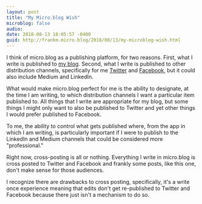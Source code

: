 ```yaml
---
layout: post
title: "My Micro.blog Wish"
microblog: false
audio: 
date: 2018-08-13 18:05:57 -0400
guid: http://frankm.micro.blog/2018/08/13/my-microblog-wish.html
---
```

I think of micro.blog as a publishing platform, for two reasons. First, what I write is published to [my blog](https://frankmcpherson.blog). Second, what I write is published to other distribution channels, specifically for me [Twitter](https://twitter.com/frankm) and [Facebook](https://www.facebook.com/writtenbyfrank), but it could also include Medium and LinkedIn. 

What would make micro.blog perfect for me is the ability to designate, at the time I am writing, to which distribution channels I want a particular item published to. All things that I write are appropriate for my blog, but some things I might only want to also be published to Twitter and yet other things I would prefer published to Facebook. 

To me, the ability to control what gets published where, from the app in which I am writing, is particularly important if I were to publish to the LinkedIn and Medium channels that could be considered more "professional." 

Right now, cross-posting is all or nothing. Everything I write in micro.blog is cross posted to Twitter and Facebook and frankly some posts, like this one, don't make sense for those audiences.

I recognize there are drawbacks to cross posting, specifically, it's a write once experience meaning that edits don't get re-published to Twitter and Facebook because there just isn't a mechanism to do so. 
